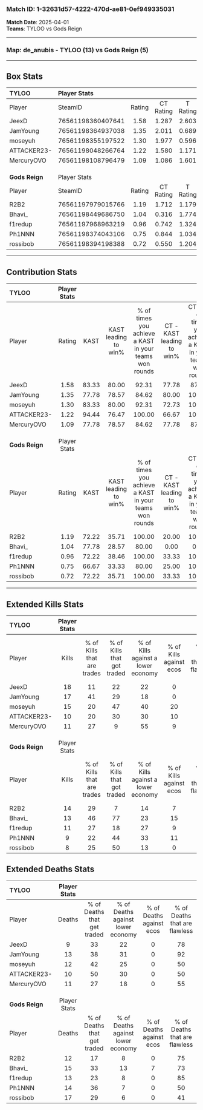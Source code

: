 ### Match ID: 1-32631d57-4222-470d-ae81-0ef949335031  
**Match Date**: 2025-04-01  
**Teams**: TYLOO vs Gods Reign  

---  

### **Map**: de_anubis - TYLOO (13) vs Gods Reign (5)  
---  

## Box Stats  

| **TYLOO**      | Player Stats      |        |           |          |       |      |       |         |        |      |     |
| :- | :- | :-: | :-: | :-: | :-: | :-: | :-: | :-: | :-: | :-: | :-: |
| Player         | SteamID           | Rating | CT Rating | T Rating | KAST  | ADR  | Kills | Assists | Deaths | K/D  | HS% |
| JeexD          | 76561198360407641 |  1.58  |   1.287   |  2.603   | 83.33 | 94.8 |  18   |    2    |   9    | 2.00 | 22  |
| JamYoung       | 76561198364937038 |  1.35  |   2.011   |  0.689   | 77.78 | 83.1 |  17   |    4    |   13   | 1.31 | 76  |
| moseyuh        | 76561198355197522 |  1.30  |   1.977   |  0.596   | 83.33 | 74.8 |  15   |    4    |   12   | 1.25 | 60  |
| ATTACKER23-    | 76561198048266764 |  1.22  |   1.580   |  1.171   | 94.44 | 76.1 |  10   |    8    |   10   | 1.00 |  0  |
| MercuryOVO     | 76561198108796479 |  1.09  |   1.086   |  1.601   | 77.78 | 72.1 |  11   |    5    |   11   | 1.00 | 63  |
|                |                   |        |           |          |       |      |       |         |        |      |     |
|                |                   |        |           |          |       |      |       |         |        |      |     |
|                |                   |        |           |          |       |      |       |         |        |      |     |
| **Gods Reign** | Player Stats      |        |           |          |       |      |       |         |        |      |     |
| Player         | SteamID           | Rating | CT Rating | T Rating | KAST  | ADR  | Kills | Assists | Deaths | K/D  | HS% |
| R2B2           | 76561197979015766 |  1.19  |   1.712   |  1.179   | 72.22 | 80.4 |  14   |    4    |   12   | 1.17 | 64  |
| Bhavi_         | 76561198449686750 |  1.04  |   0.316   |  1.774   | 77.78 | 63.4 |  13   |    5    |   15   | 0.87 | 76  |
| f1redup        | 76561197968963219 |  0.96  |   0.742   |  1.324   | 72.22 | 67.0 |  11   |    2    |   13   | 0.85 | 54  |
| Ph1NNN         | 76561198374043106 |  0.75  |   0.844   |  1.034   | 66.67 | 53.2 |   9   |    2    |   14   | 0.64 | 88  |
| rossibob       | 76561198394198388 |  0.72  |   0.550   |  1.204   | 72.22 | 71.2 |   8   |    5    |   17   | 0.47 | 75  |
---  

## Contribution Stats  

| **TYLOO**      | Player Stats |       |                      |                                                        |                           |                                                             |                          |                                                            |
| :- | :-: | :-: | :-: | :-: | :-: | :-: | :-: | :-: |
| Player         |    Rating    | KAST  | KAST leading to win% | % of times you achieve a KAST in your teams won rounds | CT - KAST leading to win% | CT - % of times you achieve a KAST in your teams won rounds | T - KAST leading to win% | T - % of times you achieve a KAST in your teams won rounds |
| JeexD          |     1.58     | 83.33 |        80.00         |                         92.31                          |           77.78           |                            87.50                            |          83.33           |                           100.00                           |
| JamYoung       |     1.35     | 77.78 |        78.57         |                         84.62                          |           80.00           |                           100.00                            |          75.00           |                           60.00                            |
| moseyuh        |     1.30     | 83.33 |        80.00         |                         92.31                          |           72.73           |                           100.00                            |          100.00          |                           80.00                            |
| ATTACKER23-    |     1.22     | 94.44 |        76.47         |                         100.00                         |           66.67           |                           100.00                            |          100.00          |                           100.00                           |
| MercuryOVO     |     1.09     | 77.78 |        78.57         |                         84.62                          |           77.78           |                            87.50                            |          80.00           |                           80.00                            |
|                |              |       |                      |                                                        |                           |                                                             |                          |                                                            |
|                |              |       |                      |                                                        |                           |                                                             |                          |                                                            |
|                |              |       |                      |                                                        |                           |                                                             |                          |                                                            |
| **Gods Reign** | Player Stats |       |                      |                                                        |                           |                                                             |                          |                                                            |
| Player         |    Rating    | KAST  | KAST leading to win% | % of times you achieve a KAST in your teams won rounds | CT - KAST leading to win% | CT - % of times you achieve a KAST in your teams won rounds | T - KAST leading to win% | T - % of times you achieve a KAST in your teams won rounds |
| R2B2           |     1.19     | 72.22 |        35.71         |                         100.00                         |           20.00           |                           100.00                            |          44.44           |                           100.00                           |
| Bhavi_         |     1.04     | 77.78 |        28.57         |                         80.00                          |           0.00            |                            0.00                             |          36.36           |                           100.00                           |
| f1redup        |     0.96     | 72.22 |        38.46         |                         100.00                         |           33.33           |                           100.00                            |          40.00           |                           100.00                           |
| Ph1NNN         |     0.75     | 66.67 |        33.33         |                         80.00                          |           25.00           |                           100.00                            |          37.50           |                           75.00                            |
| rossibob       |     0.72     | 72.22 |        35.71         |                         100.00                         |           33.33           |                           100.00                            |          36.36           |                           100.00                           |
---  

## Extended Kills Stats  

| **TYLOO**      | Player Stats |                            |                            |                                    |                         |                              |                                 |                                       |                    |           |
| :- | :-: | :-: | :-: | :-: | :-: | :-: | :-: | :-: | :-: | :-: |
| Player         |    Kills     | % of Kills that are trades | % of Kills that got traded | % of Kills against a lower economy | % of Kills against ecos | % of Kills that are flawless | % of Kills that are close duels | % of Kills that are assisted by flash | Pistol Round Kills | AWP Kills |
| JeexD          |      18      |             11             |             22             |                 22                 |            0            |              61              |               11                |                   0                   |         4          |     6     |
| JamYoung       |      17      |             41             |             29             |                 18                 |            0            |              59              |               12                |                   6                   |         2          |     0     |
| moseyuh        |      15      |             20             |             47             |                 40                 |           20            |              73              |                7                |                   0                   |         1          |     0     |
| ATTACKER23-    |      10      |             20             |             30             |                 30                 |           10            |              40              |               10                |                   0                   |         1          |     0     |
| MercuryOVO     |      11      |             27             |             9              |                 55                 |            9            |              82              |                9                |                   9                   |         2          |     0     |
|                |              |                            |                            |                                    |                         |                              |                                 |                                       |                    |           |
|                |              |                            |                            |                                    |                         |                              |                                 |                                       |                    |           |
|                |              |                            |                            |                                    |                         |                              |                                 |                                       |                    |           |
| **Gods Reign** | Player Stats |                            |                            |                                    |                         |                              |                                 |                                       |                    |           |
| Player         |    Kills     | % of Kills that are trades | % of Kills that got traded | % of Kills against a lower economy | % of Kills against ecos | % of Kills that are flawless | % of Kills that are close duels | % of Kills that are assisted by flash | Pistol Round Kills | AWP Kills |
| R2B2           |      14      |             29             |             7              |                 14                 |            7            |              71              |                7                |                   7                   |         1          |     0     |
| Bhavi_         |      13      |             46             |             77             |                 23                 |           15            |              77              |               15                |                   0                   |         2          |     0     |
| f1redup        |      11      |             27             |             18             |                 27                 |            9            |              73              |                9                |                   0                   |         3          |     7     |
| Ph1NNN         |      9       |             22             |             44             |                 33                 |           11            |              56              |               33                |                   0                   |         0          |     0     |
| rossibob       |      8       |             25             |             50             |                 13                 |            0            |              38              |               25                |                  13                   |         1          |     0     |
## Extended Deaths Stats  

| **TYLOO**      | Player Stats |                             |                                   |                          |                               |                            |                           |               |
| :- | :-: | :-: | :-: | :-: | :-: | :-: | :-: | :-: |
| Player         |    Deaths    | % of Deaths that get traded | % of Deaths against lower economy | % of Deaths against ecos | % of Deaths that are flawless | % of Deaths that are close | % of Deaths while blinded | Deaths to AWP |
| JeexD          |      9       |             33              |                22                 |            0             |              78               |             22             |             0             |       1       |
| JamYoung       |      13      |             38              |                31                 |            0             |              92               |             8              |             0             |       0       |
| moseyuh        |      12      |             42              |                25                 |            0             |              50               |             8              |             0             |       5       |
| ATTACKER23-    |      10      |             50              |                30                 |            0             |              50               |             20             |             0             |       0       |
| MercuryOVO     |      11      |             27              |                18                 |            0             |              55               |             27             |            18             |       1       |
|                |              |                             |                                   |                          |                               |                            |                           |               |
|                |              |                             |                                   |                          |                               |                            |                           |               |
|                |              |                             |                                   |                          |                               |                            |                           |               |
| **Gods Reign** | Player Stats |                             |                                   |                          |                               |                            |                           |               |
| Player         |    Deaths    | % of Deaths that get traded | % of Deaths against lower economy | % of Deaths against ecos | % of Deaths that are flawless | % of Deaths that are close | % of Deaths while blinded | Deaths to AWP |
| R2B2           |      12      |             17              |                 8                 |            0             |              75               |             17             |            17             |       1       |
| Bhavi_         |      15      |             33              |                13                 |            7             |              73               |             7              |             0             |       1       |
| f1redup        |      13      |             23              |                 8                 |            0             |              85               |             15             |             0             |       1       |
| Ph1NNN         |      14      |             36              |                 7                 |            0             |              50               |             7              |             0             |       2       |
| rossibob       |      17      |             29              |                 6                 |            0             |              41               |             6              |             0             |       1       |
